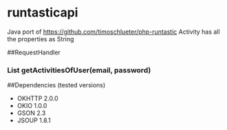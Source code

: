runtasticapi
============

Java port of https://github.com/timoschlueter/php-runtastic
Activity has all the properties as String

##RequestHandler 

### List<Activity> getActivitiesOfUser(email, password)




##Dependencies
(tested versions)
* OKHTTP 2.0.0
* OKIO 1.0.0
* GSON 2.3
* JSOUP 1.8.1	
